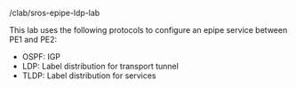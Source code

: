 /clab/sros-epipe-ldp-lab

This lab uses the following protocols to configure an epipe service between PE1 and PE2:
- OSPF: IGP
- LDP: Label distribution for transport tunnel
- TLDP: Label distribution for services
